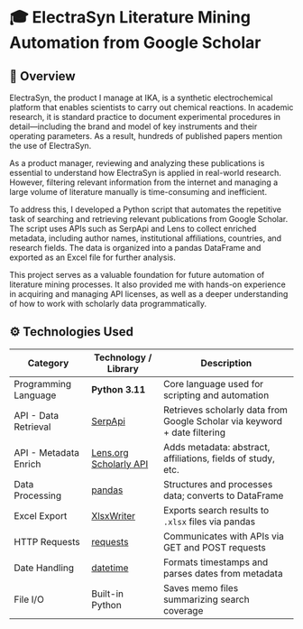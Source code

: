 # 🎓 ElectraSyn Literature Mining Automation from Google Scholar

## 🌁 Overview

ElectraSyn, the product I manage at IKA, is a synthetic electrochemical platform that enables scientists to carry out chemical reactions. In academic research, it is standard practice to document experimental procedures in detail—including the brand and model of key instruments and their operating parameters. As a result, hundreds of published papers mention the use of ElectraSyn.

As a product manager, reviewing and analyzing these publications is essential to understand how ElectraSyn is applied in real-world research. However, filtering relevant information from the internet and managing a large volume of literature manually is time-consuming and inefficient.

To address this, I developed a Python script that automates the repetitive task of searching and retrieving relevant publications from Google Scholar. The script uses APIs such as SerpApi and Lens to collect enriched metadata, including author names, institutional affiliations, countries, and research fields. The data is organized into a pandas DataFrame and exported as an Excel file for further analysis.

This project serves as a valuable foundation for future automation of literature mining processes. It also provided me with hands-on experience in acquiring and managing API licenses, as well as a deeper understanding of how to work with scholarly data programmatically.

## ⚙️ Technologies Used

| Category              | Technology / Library                             | Description                                                                 |
|-----------------------|--------------------------------------------------|-----------------------------------------------------------------------------|
| Programming Language  | **Python 3.11**                                     | Core language used for scripting and automation                            |
| API - Data Retrieval  | [SerpApi](https://serpapi.com)                   | Retrieves scholarly data from Google Scholar via keyword + date filtering  |
| API - Metadata Enrich | [Lens.org Scholarly API](https://www.lens.org)  | Adds metadata: abstract, affiliations, fields of study, etc.               |
| Data Processing       | [pandas](https://pandas.pydata.org/)            | Structures and processes data; converts to DataFrame                       |
| Excel Export          | [XlsxWriter](https://xlsxwriter.readthedocs.io/) | Exports search results to `.xlsx` files via pandas                         |
| HTTP Requests         | [requests](https://requests.readthedocs.io/)    | Communicates with APIs via GET and POST requests                           |
| Date Handling         | [datetime](https://docs.python.org/3/library/datetime.html) | Formats timestamps and parses dates from metadata                |
| File I/O              | Built-in Python                                  | Saves memo files summarizing search coverage                               |
